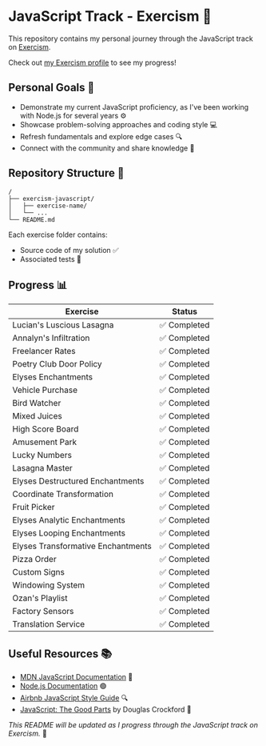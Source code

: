 # JavaScript Track - Exercism 🚀

This repository contains my personal journey through the JavaScript track on [Exercism](https://exercism.org/tracks/javascript).

Check out [my Exercism profile](https://exercism.org/profiles/HugoLorent) to see my progress!

## Personal Goals 🎯

- Demonstrate my current JavaScript proficiency, as I've been working with Node.js for several years ⚙️
- Showcase problem-solving approaches and coding style 💻
- Refresh fundamentals and explore edge cases 🔍
- Connect with the community and share knowledge 🤝

## Repository Structure 📁

```
/
├── exercism-javascript/
│   ├── exercise-name/
│   └── ...
└── README.md
```

Each exercise folder contains:
- Source code of my solution ✅
- Associated tests 🧪

## Progress 📊

| Exercise | Status |
|----------|--------|
| Lucian's Luscious Lasagna | ✅ Completed |
| Annalyn's Infiltration | ✅ Completed |
| Freelancer Rates | ✅ Completed |
| Poetry Club Door Policy | ✅ Completed |
| Elyses Enchantments | ✅ Completed |
| Vehicle Purchase | ✅ Completed |
| Bird Watcher | ✅ Completed |
| Mixed Juices | ✅ Completed |
| High Score Board | ✅ Completed |
| Amusement Park | ✅ Completed |
| Lucky Numbers | ✅ Completed |
| Lasagna Master | ✅ Completed |
| Elyses Destructured Enchantments | ✅ Completed |
| Coordinate Transformation | ✅ Completed |
| Fruit Picker | ✅ Completed |
| Elyses Analytic Enchantments | ✅ Completed |
| Elyses Looping Enchantments | ✅ Completed |
| Elyses Transformative Enchantments | ✅ Completed |
| Pizza Order | ✅ Completed |
| Custom Signs | ✅ Completed |
| Windowing System | ✅ Completed |
| Ozan's Playlist | ✅ Completed |
| Factory Sensors | ✅ Completed |
| Translation Service | ✅ Completed |

## Useful Resources 📚

- [MDN JavaScript Documentation](https://developer.mozilla.org/en-US/docs/Web/JavaScript) 📖
- [Node.js Documentation](https://nodejs.org/en/docs/) 🟢
- [Airbnb JavaScript Style Guide](https://github.com/airbnb/javascript) 🔍
- [JavaScript: The Good Parts](http://shop.oreilly.com/product/9780596517748.do) by Douglas Crockford 📕

*This README will be updated as I progress through the JavaScript track on Exercism.* 🔄
